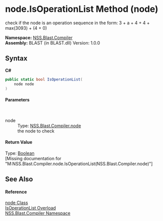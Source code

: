 # node.IsOperationList Method (node)
 

check if the node is an operation sequence in the form: 3 + a + 4 + 4 + max(3093) + (4 + 0)

**Namespace:**&nbsp;<a href="N_NSS_Blast_Compiler">NSS.Blast.Compiler</a><br />**Assembly:**&nbsp;BLAST (in BLAST.dll) Version: 1.0.0

## Syntax

**C#**<br />
``` C#
public static bool IsOperationList(
	node node
)
```


#### Parameters
&nbsp;<dl><dt>node</dt><dd>Type: <a href="T_NSS_Blast_Compiler_node">NSS.Blast.Compiler.node</a><br />the node to check</dd></dl>

#### Return Value
Type: <a href="https://docs.microsoft.com/dotnet/api/system.boolean" target="_blank" rel="noopener noreferrer">Boolean</a><br />\[Missing <returns> documentation for "M:NSS.Blast.Compiler.node.IsOperationList(NSS.Blast.Compiler.node)"\]

## See Also


#### Reference
<a href="T_NSS_Blast_Compiler_node">node Class</a><br /><a href="Overload_NSS_Blast_Compiler_node_IsOperationList">IsOperationList Overload</a><br /><a href="N_NSS_Blast_Compiler">NSS.Blast.Compiler Namespace</a><br />